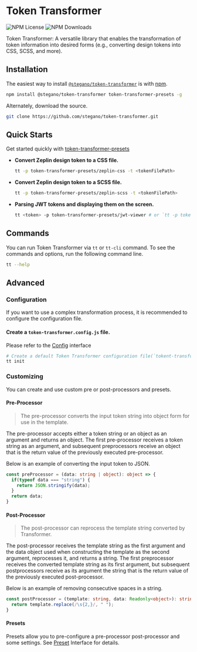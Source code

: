 # Token Transformer
![NPM License](https://img.shields.io/npm/l/@stegano/token-transformer)
![NPM Downloads](https://img.shields.io/npm/dw/@stegano/token-transformer)

Token Transformer: A versatile library that enables the transformation of token information into desired forms (e.g., converting design tokens into CSS, SCSS, and more).

## Installation

The easiest way to install [`@stegano/token-transformer`](https://npm.com/@stegano/token-transformer) is with [npm](https://www.npmjs.com/).

```bash
npm install @stegano/token-transformer token-transformer-presets -g
```

Alternately, download the source.

```bash
git clone https://github.com/stegano/token-transformer.git
```

## Quick Starts

Get started quickly with [token-transformer-presets](https://www.npmjs.com/package/@stegano/token-transformer)

* **Convert Zeplin design token to a CSS file.**
  ```bash
  tt -p token-transformer-presets/zeplin-css -t <tokenFilePath>
  ```

* **Convert Zeplin design token to a SCSS file.**
  ```bash
  tt -p token-transformer-presets/zeplin-scss -t <tokenFilePath>
  ```

* **Parsing JWT tokens and displaying them on the screen.**
  ```bash
  tt <token> -p token-transformer-presets/jwt-viewer # or `tt -p token-transformer-presets/jwt-viewer` -t <tokenFilePath>
  ```

## Commands

You can run Token Transformer via `tt` or `tt-cli` command. To see the commands and options, run the following command line.

```bash
tt --help
```

## Advanced
### Configuration

If you want to use a complex transformation process, it is recommended to configure the configuration file.

#### Create a `token-transformer.config.js` file.

Please refer to the [Config](./src/config/config.interface.ts) interface

```bash
# Create a default Token Transformer configuration file(`tokent-transformer.config.js`)
tt init 
```

### Customizing

You can create and use custom pre or post-processors and presets.

#### Pre-Processor

> The pre-processor converts the input token string into object form for use in the template.

The pre-processor accepts either a token string or an object as an argument and returns an object. The first pre-processor receives a token string as an argument, and subsequent preprocessors receive an object that is the return value of the previously executed pre-processor.


Below is an example of converting the input token to JSON.

```ts
const preProcessor = (data: string | object): object => {
  if(typeof data === "string") {
    return JSON.stringify(data);
  }
  return data;
}
```


#### Post-Processor

> The post-processor can reprocess the template string converted by Transformer.

The post-processor receives the template string as the first argument and the data object used when constructing the template as the second argument, reprocesses it, and returns a string. The first preprocessor receives the converted template string as its first argument, but subsequent postprocessors receive as its argument the string that is the return value of the previously executed post-processor.

Below is an example of removing consecutive spaces in a string.

```ts
const postProcessor = (template: string, data: Readonly<object>): string => {
  return template.replace(/\s{2,}/, " ");
}
```

#### Presets
Presets allow you to pre-configure a pre-processor post-processor and some settings. See [Preset](./src/transform/transform.interface.ts) Interface for details.